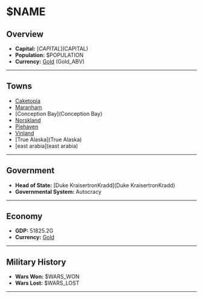 # $NAME

## Overview

- **Capital:** [$CAPITAL]($CAPITAL)
- **Population:** $POPULATION
- **Currency:** [Gold](Gold) (Gold_ABV)

---

## Towns

- [Caketopia](Caketopia)
- [Maranham](Maranham)
- [Conception Bay](Conception Bay)
- [Norskland](Norskland)
- [Piehaven](Piehaven)
- [Vinland](Vinland)
- [True Alaska](True Alaska)
- [east arabia](east arabia)

---

## Government

- **Head of State:** [Duke KraisertronKradd](Duke KraisertronKradd)
- **Governmental System:** Autocracy

---

## Economy

- **GDP:** 51825.2G
- **Currency:** [Gold](Gold)

---

## Military History

- **Wars Won:** $WARS_WON
- **Wars Lost:** $WARS_LOST

---

